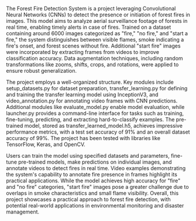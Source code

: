 The Forest Fire Detection System is a project leveraging Convolutional Neural Networks (CNNs) to detect the presence or initiation of forest fires in images. This model aims to analyze aerial surveillance footage of forests in real time, enabling timely alerts in case of fires. Trained on a dataset containing around 6000 images categorized as "fire," "no fire," and "start a fire," the system distinguishes between visible flames, smoke indicating a fire's onset, and forest scenes without fire. Additional "start fire" images were incorporated by extracting frames from videos to improve classification accuracy. Data augmentation techniques, including random transformations like zooms, shifts, crops, and rotations, were applied to ensure robust generalization.

The project employs a well-organized structure. Key modules include setup_datasets.py for dataset preparation, transfer_learning.py for defining and training the transfer learning model using InceptionV3, and video_annotation.py for annotating video frames with CNN predictions. Additional modules like evaluate_model.py enable model evaluation, while launcher.py provides a command-line interface for tasks such as training, fine-tuning, predicting, and extracting hard-to-classify examples. The pre-trained model, stored as transfer_learned_model.h5, achieves impressive performance metrics, with a test set accuracy of 91% and an overall dataset accuracy of 99%. The project has been tested with libraries like TensorFlow, Keras, and OpenCV.

Users can train the model using specified datasets and parameters, fine-tune pre-trained models, make predictions on individual images, and annotate videos to detect fires in real time. Video examples demonstrating the system's capability to annotate fire presence in frames highlight its practical applications. While the model achieves high accuracy for "fire" and "no fire" categories, "start fire" images pose a greater challenge due to overlaps in smoke characteristics and small flame visibility. Overall, this project showcases a practical approach to forest fire detection, with potential real-world applications in environmental monitoring and disaster management.
